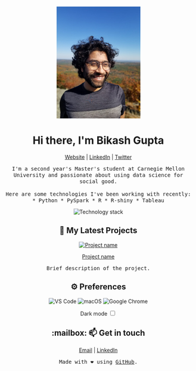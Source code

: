<!-- Your header -->
<p align="center">
  <img src="bikash.JPG" height="300" alt="Bikash Gupta" />
</p>
<h1 align="center">
  Hi there, I'm Bikash Gupta
</h1>
<p align="center">
  <a href="https://iambikashgupta.github.io/">Website</a> |
  <a href="https://www.linkedin.com/in/iambikashgupta/">LinkedIn</a> |
  <a href="your-twitter-url">Twitter</a>
</p>

<!-- Your intro -->
<p align="center">
  <samp>
    I'm a second year's Master's student at Carnegie Mellon University and passionate about using data science for social good.
    <br />
    <br />
    Here are some technologies I've been working with recently:
    * Python
    * PySpark
    * R
    * R-shiny
    * Tableau
  </samp>
</p>

<!-- Your skills -->
<p align="center">
  <img src="https://img.shields.io/badge/tech-stack-000000?style=flat&logo=<your-stack>&logoColor=white" alt="Technology stack">
</p>

<!-- Your projects -->
<h2 align="center">
  🚀 My Latest Projects
</h2>
<p align="center">
  <a href="project-link">
    <img src="project-image-url" height="100" alt="Project name" />
  </a>
</p>
<p align="center">
  <a href="project-link">Project name</a>
</p>
<p align="center">
  <samp>
    Brief description of the project.
  </samp>
</p>

<!-- Your toggles -->
<h2 align="center">
  ⚙️ Preferences
</h2>
<p align="center">
  <img src="https://img.shields.io/badge/editor-vscode-blueviolet?style=for-the-badge&logo=visual-studio-code" alt="VS Code">
  <img src="https://img.shields.io/badge/os-macos-blue?style=for-the-badge&logo=apple" alt="macOS">
  <img src="https://img.shields.io/badge/browser-chrome-yellow?style=for-the-badge&logo=google-chrome" alt="Google Chrome">
</p>
<p align="center">
  <label for="toggle-dark-mode">Dark mode</label>
  <input type="checkbox" id="toggle-dark-mode" />
</p>

<!-- Your contact -->
<h2 align="center">
  :mailbox: 📫 Get in touch
</h2>
<p align="center">
  <a href="mailto:your-email-address">Email</a> |
  <a href="your-linkedin-url">LinkedIn</a>
</p>

<!-- Your footer -->
<p align="center">
  <samp>
    Made with ❤️ using <a href="https://github.com">GitHub</a>.
  </samp>
</p>
